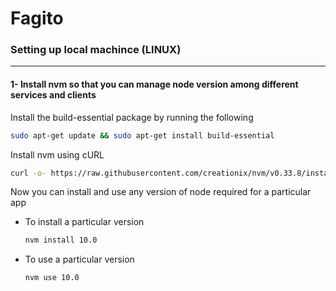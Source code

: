 # Fagito

### Setting up local machince (LINUX)
------------------------------------------------------------------------------------------
#### 1- Install nvm so that you can manage node version among different services and clients

Install the build-essential package by running the following 
```sh
sudo apt-get update && sudo apt-get install build-essential
```
Install nvm using cURL
```sh
curl -o- https://raw.githubusercontent.com/creationix/nvm/v0.33.8/install.sh | bash
```
Now you can install and use any version of node required for a particular app

- To install a particular version
    ```sh
    nvm install 10.0
    ```
- To use a particular version
    ```sh
    nvm use 10.0
    ```
